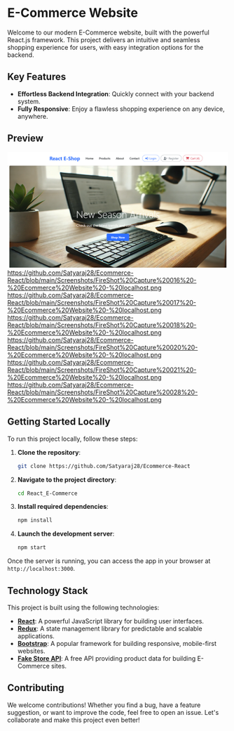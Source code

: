 # E-Commerce Website

Welcome to our modern E-Commerce website, built with the powerful React.js framework. This project delivers an intuitive and seamless shopping experience for users, with easy integration options for the backend.

## Key Features

- **Effortless Backend Integration**: Quickly connect with your backend system.
- **Fully Responsive**: Enjoy a flawless shopping experience on any device, anywhere.

## Preview

![App Screenshot](https://github.com/Satyaraj28/Ecommerce-React/blob/main/Screenshot.png)
https://github.com/Satyaraj28/Ecommerce-React/blob/main/Screenshots/FireShot%20Capture%20016%20-%20Ecommerce%20Website%20-%20localhost.png
https://github.com/Satyaraj28/Ecommerce-React/blob/main/Screenshots/FireShot%20Capture%20017%20-%20Ecommerce%20Website%20-%20localhost.png
https://github.com/Satyaraj28/Ecommerce-React/blob/main/Screenshots/FireShot%20Capture%20018%20-%20Ecommerce%20Website%20-%20localhost.png
https://github.com/Satyaraj28/Ecommerce-React/blob/main/Screenshots/FireShot%20Capture%20020%20-%20Ecommerce%20Website%20-%20localhost.png
https://github.com/Satyaraj28/Ecommerce-React/blob/main/Screenshots/FireShot%20Capture%20021%20-%20Ecommerce%20Website%20-%20localhost.png
https://github.com/Satyaraj28/Ecommerce-React/blob/main/Screenshots/FireShot%20Capture%20028%20-%20Ecommerce%20Website%20-%20localhost.png

## Getting Started Locally

To run this project locally, follow these steps:

1. **Clone the repository**:
    ```bash
    git clone https://github.com/Satyaraj28/Ecommerce-React
    ```

2. **Navigate to the project directory**:
    ```bash
    cd React_E-Commerce
    ```

3. **Install required dependencies**:
    ```bash
    npm install
    ```

4. **Launch the development server**:
    ```bash
    npm start
    ```

Once the server is running, you can access the app in your browser at `http://localhost:3000`.

## Technology Stack

This project is built using the following technologies:

- **[React](https://reactjs.org/)**: A powerful JavaScript library for building user interfaces.
- **[Redux](https://redux.js.org/)**: A state management library for predictable and scalable applications.
- **[Bootstrap](https://getbootstrap.com/)**: A popular framework for building responsive, mobile-first websites.
- **[Fake Store API](https://fakestoreapi.com/)**: A free API providing product data for building E-Commerce sites.

## Contributing

We welcome contributions! Whether you find a bug, have a feature suggestion, or want to improve the code, feel free to open an issue. Let's collaborate and make this project even better!
